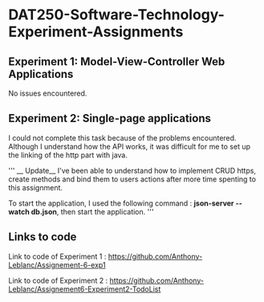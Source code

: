 # DAT250-Software-Technology-Experiment-Assignments

## Experiment 1: Model-View-Controller Web Applications

No issues encountered.

## Experiment 2: Single-page applications

I could not complete this task because of the problems encountered. Although I understand how the API works, it was difficult for me to set up the linking of the http part with java.

'''
__ Update__
I've been able to understand how to implement CRUD https, create methods and bind them to users actions after more time spenting to this assignment.

To start the application, I used the following command : **json-server --watch db.json**, then start the application.
'''

## Links to code

Link to code of Experiment 1 : 
https://github.com/Anthony-Leblanc/Assignement-6-exp1

Link to code of Experiment 2 : 
https://github.com/Anthony-Leblanc/Assignement6-Experiment2-TodoList
